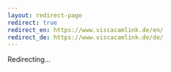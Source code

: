 ```yaml
---
layout: redirect-page
redirect: true
redirect_en: https://www.viscacamlink.de/en/ 
redirect_de: https://www.viscacamlink.de/de/
---
```


Redirecting...
